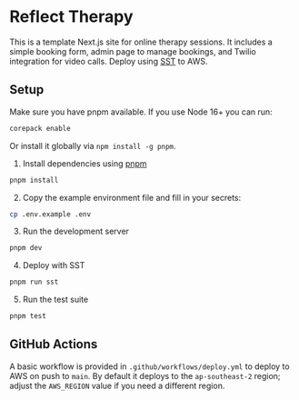 # Reflect Therapy

This is a template Next.js site for online therapy sessions. It includes a simple booking form, admin page to manage bookings, and Twilio integration for video calls. Deploy using [SST](https://sst.dev) to AWS.

## Setup

Make sure you have pnpm available. If you use Node 16+ you can run:

```bash
corepack enable
```

Or install it globally via `npm install -g pnpm`.

1. Install dependencies using [pnpm](https://pnpm.io)

```bash
pnpm install
```

2. Copy the example environment file and fill in your secrets:

```bash
cp .env.example .env
```

3. Run the development server

```bash
pnpm dev
```

4. Deploy with SST

```bash
pnpm run sst
```

5. Run the test suite

```bash
pnpm test
```

## GitHub Actions

A basic workflow is provided in `.github/workflows/deploy.yml` to deploy to AWS on push to `main`.
By default it deploys to the `ap-southeast-2` region; adjust the `AWS_REGION` value if you need a different region.
